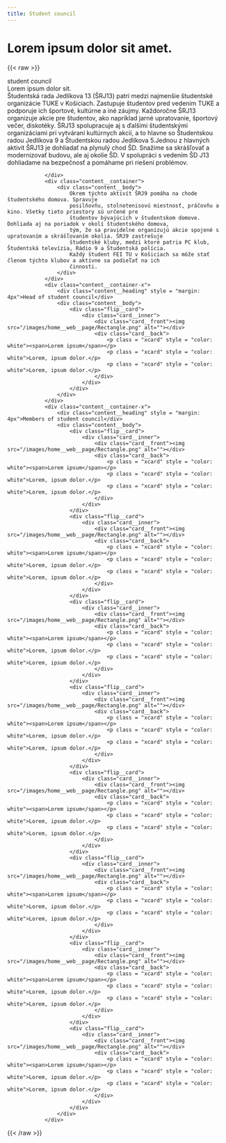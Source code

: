 ```yaml
---
title: Student council
---
```

# Lorem ipsum dolor sit amet.

{{< raw >}}
<div class="content__header">
					<div class="header__body">
						<div class="header__title">student council</div>
						<div class="header__subtitle">Lorem ipsum dolor sit.</div>
					</div>
				</div>
				<div class="content__container">
					<div class="content__wrapper">
						<div class="content__logo"><img src="/images/home__web__page/LOGO-SRJ13.png" alt=""></div>
						<div class="content__text">
							Študentská rada Jedlíkova 13 (ŠRJ13) patrí medzi najmenšie študentské organizácie
							TUKE v Košiciach. Zastupuje študentov pred vedením TUKE a podporuje ich športové,
							kultúrne a iné záujmy. Každoročne ŠRJ13 organizuje akcie pre študentov, ako napríklad
							jarné upratovanie, športový večer, diskotéky. ŠRJ13 spolupracuje aj s ďalšími študentskými
							organizáciami pri vytváraní kultúrnych akcií, a to hlavne so Študentskou radou Jedlíkova
							9 a Študentskou radou Jedlíkova 5.Jednou z hlavných aktivít ŠRJ13 je dohliadať na
							plynulý chod ŠD. Snažíme sa skrášľovať a modernizovať budovu, ale aj okolie ŠD.
							V spolupráci s vedením ŠD J13 dohliadame na bezpečnosť a pomáhame pri riešení problémov.
						</div>
					</div>

				</div>
				<div class="content__container">
					<div class="content__body">
						Okrem týchto aktivít ŠRJ9 pomáha na chode študentského domova. Spravuje
						posilňovňu, stolnotenisovú miestnosť, práčovňu a kino. Všetky tieto priestory sú určené pre
						študentov bývajúcich v študentskom domove. Dohliada aj na poriadok v okolí študentského domova,
						tým, že sa pravidelne organizujú akcie spojené s upratovaním a skrášľovaním okolia. ŠRJ9 zastrešuje
						študentské kluby, medzi ktoré patria PC klub, Študentská televízia, Rádio 9 a Študentská polícia.
						Každý študent FEI TU v Košiciach sa môže stať členom týchto klubov a aktívne sa podieľať na ich
						činnosti.
					</div>
				</div>
				<div class="content__container-x">
					<div class="content__heading" style = "margin: 4px">Head of student council</div>
					<div class="content__body">
						<div class="flip__card">
							<div class="card__inner">
								<div class="card__front"><img src="/images/home__web__page/Rectangle.png" alt=""></div>
								<div class="card__back">
									<p class = "xcard" style = "color: white"><span>Lorem ipsum</span></p>
									<p class = "xcard" style = "color: white">Lorem, ipsum dolor.</p>
									<p class = "xcard" style = "color: white">Lorem, ipsum dolor.</p>
								</div>
							</div>
						</div>
					</div>
				</div>
				<div class="content__container-x">
					<div class="content__heading" style = "margin: 4px">Members of student council</div>
					<div class="content__body">
						<div class="flip__card">
							<div class="card__inner">
								<div class="card__front"><img src="/images/home__web__page/Rectangle.png" alt=""></div>
								<div class="card__back">
									<p class = "xcard" style = "color: white"><span>Lorem ipsum</span></p>
									<p class = "xcard" style = "color: white">Lorem, ipsum dolor.</p>
									<p class = "xcard" style = "color: white">Lorem, ipsum dolor.</p>
								</div>
							</div>
						</div>
						<div class="flip__card">
							<div class="card__inner">
								<div class="card__front"><img src="/images/home__web__page/Rectangle.png" alt=""></div>
								<div class="card__back">
									<p class = "xcard" style = "color: white"><span>Lorem ipsum</span></p>
									<p class = "xcard" style = "color: white">Lorem, ipsum dolor.</p>
									<p class = "xcard" style = "color: white">Lorem, ipsum dolor.</p>
								</div>
							</div>
						</div>
						<div class="flip__card">
							<div class="card__inner">
								<div class="card__front"><img src="/images/home__web__page/Rectangle.png" alt=""></div>
								<div class="card__back">
									<p class = "xcard" style = "color: white"><span>Lorem ipsum</span></p>
									<p class = "xcard" style = "color: white">Lorem, ipsum dolor.</p>
									<p class = "xcard" style = "color: white">Lorem, ipsum dolor.</p>
								</div>
							</div>
						</div>
						<div class="flip__card">
							<div class="card__inner">
								<div class="card__front"><img src="/images/home__web__page/Rectangle.png" alt=""></div>
								<div class="card__back">
									<p class = "xcard" style = "color: white"><span>Lorem ipsum</span></p>
									<p class = "xcard" style = "color: white">Lorem, ipsum dolor.</p>
									<p class = "xcard" style = "color: white">Lorem, ipsum dolor.</p>
								</div>
							</div>
						</div>
						<div class="flip__card">
							<div class="card__inner">
								<div class="card__front"><img src="/images/home__web__page/Rectangle.png" alt=""></div>
								<div class="card__back">
									<p class = "xcard" style = "color: white"><span>Lorem ipsum</span></p>
									<p class = "xcard" style = "color: white">Lorem, ipsum dolor.</p>
									<p class = "xcard" style = "color: white">Lorem, ipsum dolor.</p>
								</div>
							</div>
						</div>
						<div class="flip__card">
							<div class="card__inner">
								<div class="card__front"><img src="/images/home__web__page/Rectangle.png" alt=""></div>
								<div class="card__back">
									<p class = "xcard" style = "color: white"><span>Lorem ipsum</span></p>
									<p class = "xcard" style = "color: white">Lorem, ipsum dolor.</p>
									<p class = "xcard" style = "color: white">Lorem, ipsum dolor.</p>
								</div>
							</div>
						</div>
						<div class="flip__card">
							<div class="card__inner">
								<div class="card__front"><img src="/images/home__web__page/Rectangle.png" alt=""></div>
								<div class="card__back">
									<p class = "xcard" style = "color: white"><span>Lorem ipsum</span></p>
									<p class = "xcard" style = "color: white">Lorem, ipsum dolor.</p>
									<p class = "xcard" style = "color: white">Lorem, ipsum dolor.</p>
								</div>
							</div>
						</div>
						<div class="flip__card">
							<div class="card__inner">
								<div class="card__front"><img src="/images/home__web__page/Rectangle.png" alt=""></div>
								<div class="card__back">
									<p class = "xcard" style = "color: white"><span>Lorem ipsum</span></p>
									<p class = "xcard" style = "color: white">Lorem, ipsum dolor.</p>
									<p class = "xcard" style = "color: white">Lorem, ipsum dolor.</p>
								</div>
							</div>
						</div>
					</div>
				</div>
{{< /raw >}}
